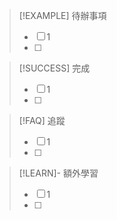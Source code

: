 > [!EXAMPLE] 待辦事項
>  - [ ] 1
>  - [ ] 

> [!SUCCESS] 完成
>- [ ] 1
>- [ ] 

> [!FAQ] 追蹤
>  - [ ] 1
>  - [ ] 

> [!LEARN]- 額外學習
> - [ ] 1
> - [ ] 